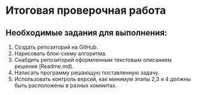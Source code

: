 # Итоговая проверочная работа

## Необходимые задания для выполнения:
1. Создать репозиторий на GitHub.
2. Нарисовать блок-схему алгоритма.
3. Снабдить репозиторий оформленным текстовым описанием решения (Readme.md).
4. Написать программу решающую поставленную задачу.
5. Использовать контроль версий, как минимум этапы 2,3 и 4 должны быть расположены в разных коммитах.
